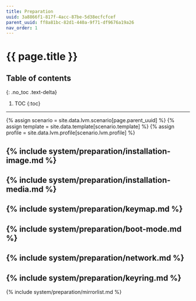 ```yaml
---
title: Preparation
uuid: 3a8866f1-817f-4acc-87be-5d38ecfcfcef
parent_uuid: ff8a81bc-82d1-440a-9f71-df9676a19a26
nav_order: 1
---
```


# {{ page.title }}

## Table of contents
{: .no_toc .text-delta}

1. TOC
{:toc}

---

{% assign scenario = site.data.lvm.scenario[page.parent_uuid] %}
{% assign template = site.data.template[scenario.template] %}
{% assign profile = site.data.lvm.profile[scenario.lvm.profile] %}

{% include system/preparation/installation-image.md %}
---
{% include system/preparation/installation-media.md %}
---
{% include system/preparation/keymap.md %}
---
{% include system/preparation/boot-mode.md %}
---
{% include system/preparation/network.md %}
---
{% include system/preparation/keyring.md %}
---
{% include system/preparation/mirrorlist.md %}

